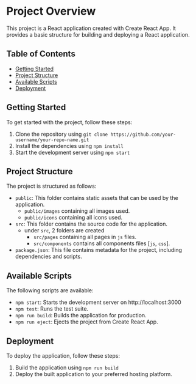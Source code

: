 # Project Overview

This project is a React application created with Create React App. It provides a basic structure for building and deploying a React application.

## Table of Contents

- [Getting Started](#getting-started)
- [Project Structure](#project-structure)
- [Available Scripts](#available-scripts)
- [Deployment](#deployment)

## Getting Started

To get started with the project, follow these steps:

1. Clone the repository using `git clone https://github.com/your-username/your-repo-name.git`
2. Install the dependencies using `npm install`
3. Start the development server using `npm start`

## Project Structure

The project is structured as follows:

- `public`: This folder contains static assets that can be used by the application.
  - `public/images` containing all images used.
  - `public/icons` containing all icons used.
- `src`: This folder contains the source code for the application.
  - under `src`, 2 folders are created
    - `src/pages` containing all pages in `js` files.
    - `src/components` contains all components files [`js`, `css`].
- `package.json`: This file contains metadata for the project, including dependencies and scripts.

## Available Scripts

The following scripts are available:

- `npm start`: Starts the development server on http://localhost:3000
- `npm test`: Runs the test suite.
- `npm run build`: Builds the application for production.
- `npm run eject`: Ejects the project from Create React App.

## Deployment

To deploy the application, follow these steps:

1. Build the application using `npm run build`
2. Deploy the built application to your preferred hosting platform.
